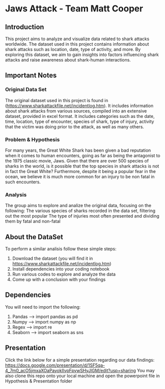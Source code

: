 # Jaws Attack - Team Matt Cooper

## Introduction
This project aims to analyze and visualize data related to shark attacks worldwide. The dataset used in this project contains information about shark attacks such as location, date, type of activity, and more. By exploring this dataset, we aim to gain insights into factors influencing shark attacks and raise awareness about shark-human interactions.

## Important Notes

  ### Original Data Set
  The original dataset used in this project is found in (https://www.sharkattackfile.net/incidentlog.htm). It includes information about shark attacks from various sources, compiled      into an extensive dataset, provided in excel format. It includes categories such as the date, time, location, type of encounter, species of shark, type of injury, activity that the     victim was doing prior to the attack, as well as many others.
  
  ### Problem & Hypothesis
  For many years, the Great White Shark has been given a bad reputation when it comes to human encounters, going as far as being the antagonist to the 1975 classic movie, Jaws. Given     that there are over 500 species of sharks in the world, is it possible that the top species in shark attacks is not in fact the Great White? Furthermore, despite it being a popular     fear in the ocean, we believe it is much more common for an injury to be non fatal in such encounters.
  
  ### Analysis
  The group aims to explore and analize the original data, focusing on the following:
    The various species of sharks recorded in the data set, filtering out the most popular
    The type of injuries most often presented and dividing them by fatal and non-fatal
    
## About the DataSet
To perform a similar analisis follow these simple steps:
1.  Download the dataset (you will find it in https://www.sharkattackfile.net/incidentlog.htm)
2.  Install dependencies into your coding notebook
3.  Run various codes to explore and analyze the data
4.  Come up with a conclusion with your findings

## Dependencies
You will need to import the following:
1. Pandas --> import pandas as pd
2. Numpy --> import numpy as np
4. Regex --> import re
5. Seaborn --> import seaborn as sns

## Presentation
Click the link below for a simple presentation regarding our data findings:
https://docs.google.com/presentation/d/1SF5qa-4_7m0_acO5jmxaXOaPayokIlvpFpywSHyJlGM/edit?usp=sharing
You may also clone this repo onto your local machine and open the powerpoint file in Hypothesis & Presentation folder
